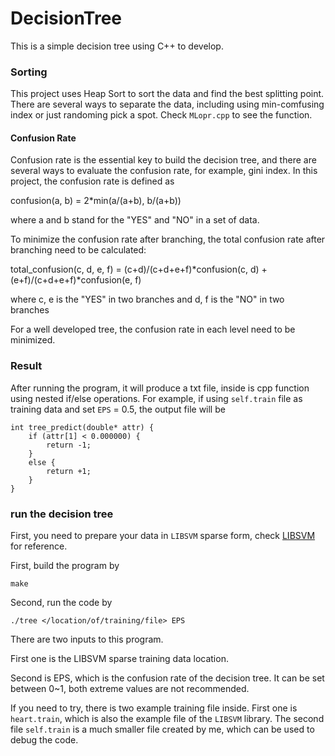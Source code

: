 # DecisionTree

This is a simple decision tree using C++ to develop.

### Sorting
This project uses Heap Sort to sort the data and find the best splitting point. There are several ways to separate the data, including using min-comfusing index or just randoming pick a spot.
Check `MLopr.cpp` to see the function.

#### Confusion Rate

Confusion rate is the essential key to build the decision tree, and there are several ways to evaluate the confusion rate, for example, gini index.
In this project, the confusion rate is defined as

confusion(a, b) = 2*min(a/(a+b), b/(a+b))

where a and b stand for the "YES" and "NO" in a set of data.

To minimize the confusion rate after branching, the total confusion rate after branching need to be calculated:

total_confusion(c, d, e, f) = (c+d)/(c+d+e+f)*confusion(c, d) + (e+f)/(c+d+e+f)*confusion(e, f)

where c, e is the "YES" in two branches and d, f is the "NO" in two branches


For a well developed tree, the confusion rate in each level need to be minimized.

### Result

After running the program, it will produce a txt file, inside is cpp function using nested if/else operations. For example, if using `self.train` file as training data and set `EPS` = 0.5, the output file will be

```cpp=
int tree_predict(double* attr) {
    if (attr[1] < 0.000000) {
        return -1;
    }
    else {
        return +1;
    }
}
```


### run the decision tree
First, you need to prepare your data in `LIBSVM` sparse form, check [LIBSVM](https://www.csie.ntu.edu.tw/~cjlin/libsvm/) for reference.

First, build the program by

```
make
```

Second, run the code by

```
./tree </location/of/training/file> EPS
```

There are two inputs to this program.

First one is the LIBSVM sparse training data location. 

Second is EPS, which is the confusion rate of the decision tree. It can be set between 0~1, both extreme values are not recommended.

If you need to try, there is two example training file inside. First one is `heart.train`, which is also the example file of the `LIBSVM` library. The second file `self.train` is a much smaller file created by me, which can be used to debug the code.
